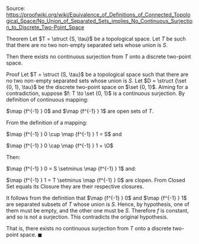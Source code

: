 # 

Source: https://proofwiki.org/wiki/Equivalence_of_Definitions_of_Connected_Topological_Space/No_Union_of_Separated_Sets_implies_No_Continuous_Surjection_to_Discrete_Two-Point_Space

Theorem
Let $T = \struct {S, \tau}$ be a topological space.
Let $T$ be such that there are no two non-empty separated sets whose union is $S$.

Then there exists no continuous surjection from $T$ onto a discrete two-point space.


Proof
Let $T = \struct {S, \tau}$ be a topological space such that there are no two non-empty separated sets whose union is $S$.
Let $D = \struct {\set {0, 1}, \tau}$ be the discrete two-point space on $\set {0, 1}$.
Aiming for a contradiction, suppose $f: T \to \set {0, 1}$ is a continuous surjection.
By definition of continuous mapping:

$\map {f^{-1} } 0$ and $\map {f^{-1} } 1$ are open sets of $T$.

From the definition of a mapping:

$\map {f^{-1} } 0 \cup \map {f^{-1} } 1 = S$
and

$\map {f^{-1} } 0 \cap \map {f^{-1} } 1 = \O$

Then:

$\map {f^{-1} } 0 = S \setminus \map {f^{-1} } 1$
and:

$\map {f^{-1} } 1 = T \setminus \map {f^{-1} } 0$
are clopen.
From Closed Set equals its Closure they are their respective closures.

It follows from the definition that $\map {f^{-1} } 0$ and $\map {f^{-1} } 1$ are separated subsets of $T$ whose union is $S$.
Hence, by hypothesis, one of them must be empty, and the other one must be $S$.
Therefore $f$ is constant, and so is not a surjection.
This contradicts the original hypothesis.

That is, there exists no continuous surjection from $T$ onto a discrete two-point space.
$\blacksquare$





